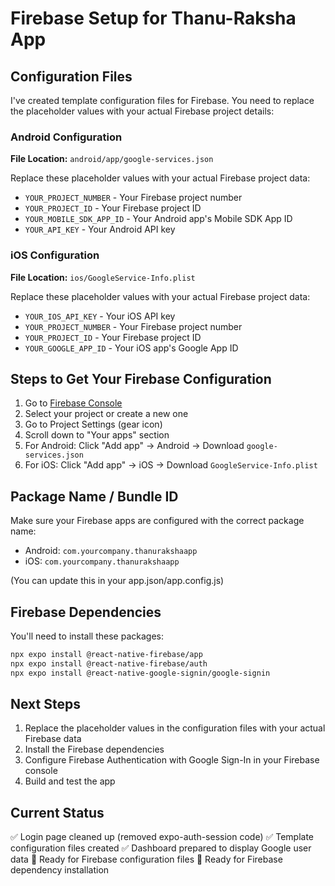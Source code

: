 # Firebase Setup for Thanu-Raksha App

## Configuration Files

I've created template configuration files for Firebase. You need to replace the placeholder values with your actual Firebase project details:

### Android Configuration
**File Location:** `android/app/google-services.json`

Replace these placeholder values with your actual Firebase project data:
- `YOUR_PROJECT_NUMBER` - Your Firebase project number
- `YOUR_PROJECT_ID` - Your Firebase project ID  
- `YOUR_MOBILE_SDK_APP_ID` - Your Android app's Mobile SDK App ID
- `YOUR_API_KEY` - Your Android API key

### iOS Configuration  
**File Location:** `ios/GoogleService-Info.plist`

Replace these placeholder values with your actual Firebase project data:
- `YOUR_IOS_API_KEY` - Your iOS API key
- `YOUR_PROJECT_NUMBER` - Your Firebase project number
- `YOUR_PROJECT_ID` - Your Firebase project ID
- `YOUR_GOOGLE_APP_ID` - Your iOS app's Google App ID

## Steps to Get Your Firebase Configuration

1. Go to [Firebase Console](https://console.firebase.google.com/)
2. Select your project or create a new one
3. Go to Project Settings (gear icon)
4. Scroll down to "Your apps" section
5. For Android: Click "Add app" → Android → Download `google-services.json`
6. For iOS: Click "Add app" → iOS → Download `GoogleService-Info.plist`

## Package Name / Bundle ID

Make sure your Firebase apps are configured with the correct package name:
- Android: `com.yourcompany.thanurakshaapp`
- iOS: `com.yourcompany.thanurakshaapp`

(You can update this in your app.json/app.config.js)

## Firebase Dependencies

You'll need to install these packages:
```bash
npx expo install @react-native-firebase/app
npx expo install @react-native-firebase/auth
npx expo install @react-native-google-signin/google-signin
```

## Next Steps

1. Replace the placeholder values in the configuration files with your actual Firebase data
2. Install the Firebase dependencies
3. Configure Firebase Authentication with Google Sign-In in your Firebase console
4. Build and test the app

## Current Status

✅ Login page cleaned up (removed expo-auth-session code)
✅ Template configuration files created
✅ Dashboard prepared to display Google user data
🔄 Ready for Firebase configuration files
🔄 Ready for Firebase dependency installation
